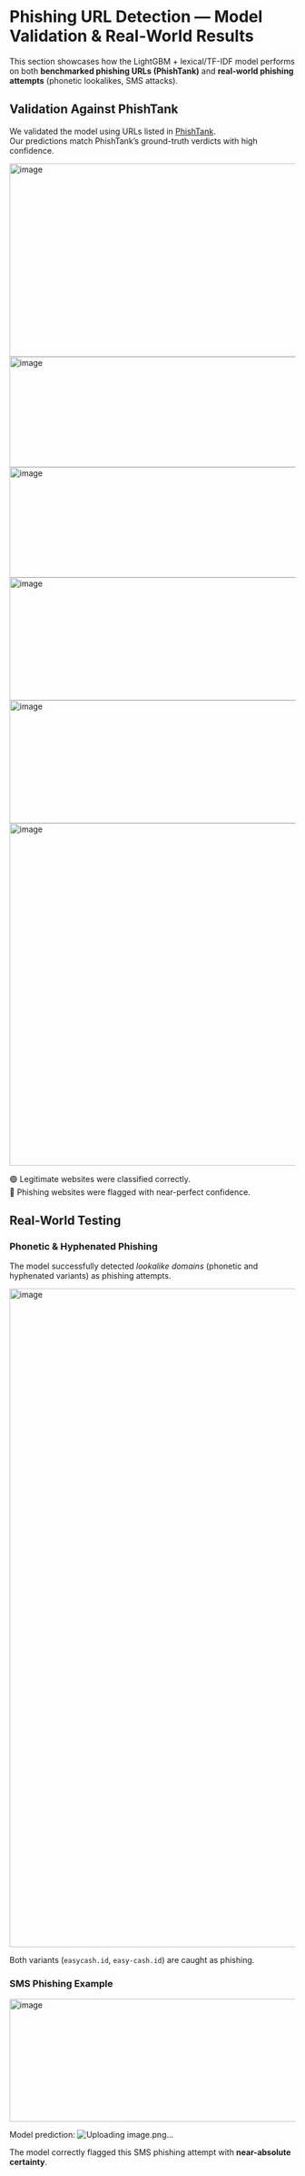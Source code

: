 # Phishing URL Detection — Model Validation & Real-World Results

This section showcases how the LightGBM + lexical/TF-IDF model performs on both **benchmarked phishing URLs (PhishTank)** and **real-world phishing attempts** (phonetic lookalikes, SMS attacks).  

## Validation Against PhishTank

We validated the model using URLs listed in [PhishTank](https://phishtank.org/).  
Our predictions match PhishTank’s ground-truth verdicts with high confidence.

<img width="2936" height="340" alt="image" src="https://github.com/user-attachments/assets/30f30af9-b6a1-4f22-be41-2c5fe404037b" />
<img width="1600" height="194" alt="image" src="https://github.com/user-attachments/assets/61522722-2050-4d3e-b264-42b323e0b571" />
<img width="1600" height="194" alt="image" src="https://github.com/user-attachments/assets/d510433a-3d82-4646-8a34-efdf93722c87" />
<img width="542" height="216" alt="image" src="https://github.com/user-attachments/assets/933b85a7-f53c-4a7f-871b-c1514d1e2adb" />
<img width="570" height="216" alt="image" src="https://github.com/user-attachments/assets/702c4999-dad2-495a-b7ef-9afc7e2945a1" />
<img width="678" height="602" alt="image" src="https://github.com/user-attachments/assets/e0bac9d0-6cd0-4db9-a783-d2e89095e2cc" />

🟢 Legitimate websites were classified correctly.  
🔴 Phishing websites were flagged with near-perfect confidence.

## Real-World Testing

###   Phonetic & Hyphenated Phishing
The model successfully detected *lookalike domains* (phonetic and hyphenated variants) as phishing attempts.


<img width="540" height="1158" alt="image" src="https://github.com/user-attachments/assets/d65cb720-6db8-4868-8ebb-38aa1c751c73" />


Both variants (`easycash.id`, `easy-cash.id`) are caught as phishing.


### SMS Phishing Example

<img width="638" height="216" alt="image" src="https://github.com/user-attachments/assets/18f206a2-a7ec-4cd7-89f6-fc6c276247e7" />


Model prediction:
![Uploading image.png…]()


The model correctly flagged this SMS phishing attempt with **near-absolute certainty**.


